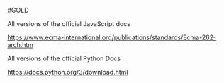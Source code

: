 #GOLD

All versions of the official JavaScript docs

https://www.ecma-international.org/publications/standards/Ecma-262-arch.htm

All versions of the official Python Docs

https://docs.python.org/3/download.html
